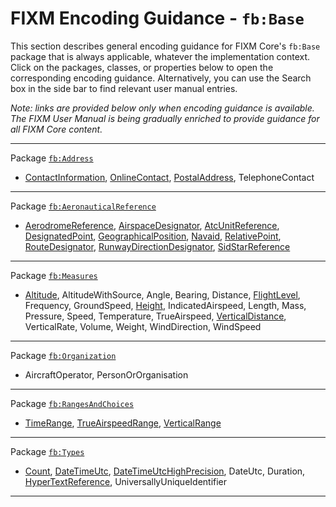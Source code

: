 # FIXM Encoding Guidance - `fb:Base`

This section describes general encoding guidance for FIXM Core's `fb:Base` package that is always applicable, whatever the implementation context. 
Click on the packages, classes, or properties below to open the corresponding encoding guidance. 
Alternatively, you can use the Search box in the side bar to find relevant user manual entries.

*Note: links are provided below only when encoding guidance is available. The FIXM User Manual is being gradually enriched to provide guidance for all FIXM Core content.*

---
Package [`fb:Address`]
- [ContactInformation], [OnlineContact], [PostalAddress], TelephoneContact
---
Package [`fb:AeronauticalReference`]
- [AerodromeReference], [AirspaceDesignator], [AtcUnitReference], [DesignatedPoint], [GeographicalPosition], [Navaid], [RelativePoint], [RouteDesignator], [RunwayDirectionDesignator], [SidStarReference]
---
Package [`fb:Measures`]
- [Altitude], AltitudeWithSource, Angle, Bearing, Distance, [FlightLevel], Frequency, GroundSpeed, [Height], IndicatedAirspeed, Length, Mass, Pressure, Speed, Temperature, TrueAirspeed, [VerticalDistance], VerticalRate, Volume, Weight, WindDirection, WindSpeed
---
Package [`fb:Organization`]
- AircraftOperator, PersonOrOrganisation
---
Package [`fb:RangesAndChoices`]
- [TimeRange], [TrueAirspeedRange], [VerticalRange]
---
Package [`fb:Types`]
- [Count], [DateTimeUtc], [DateTimeUtcHighPrecision], DateUtc, Duration, [HyperTextReference], UniversallyUniqueIdentifier
---

<!----------------------------------------------------->

<!-- Links for fb:Address -->
[`fb:Address`]: general-guidance/fb_Address
[ContactInformation]: general-guidance/fb_Address?id=contactinformation
[OnlineContact]: general-guidance/fb_Address?id=onlinecontact
[PostalAddress]: general-guidance/fb_Address?id=postaladdress

<!-- Links for fb:AeronauticalReference -->
[`fb:AeronauticalReference`]: general-guidance/fb_AeronauticalReference
[AerodromeReference]: general-guidance/fb_AeronauticalReference?id=aerodromereference
[AirspaceDesignator]: general-guidance/fb_AeronauticalReference?id=airspacedesignator
[AtcUnitReference]: general-guidance/fb_AeronauticalReference?id=atcunitreference
[DesignatedPoint]: general-guidance/fb_AeronauticalReference?id=designatedpoint
[GeographicalPosition]: general-guidance/fb_AeronauticalReference?id=geographicalposition
[Navaid]: general-guidance/fb_AeronauticalReference?id=navaid
[RelativePoint]: general-guidance/fb_AeronauticalReference?id=relativepoint
[RouteDesignator]: general-guidance/fb_AeronauticalReference?id=routedesignator
[RunwayDirectionDesignator]: general-guidance/fb_AeronauticalReference?id=runwaydirectiondesignator
[SidStarReference]: general-guidance/fb_AeronauticalReference?id=sidstarreference

<!-- Links for fb:Measures -->
[`fb:Measures`]: general-guidance/fb_Measures
[VerticalDistance]: general-guidance/fb_Measures?id=verticaldistance
[Altitude]: general-guidance/fb_Measures?id=verticaldistance
[FlightLevel]: general-guidance/fb_Measures?id=verticaldistance
[Height]: general-guidance/fb_Measures?id=verticaldistance

<!-- Links for fb:Organization -->
[`fb:Organization`]: general-guidance/fb_Organization

<!-- Links for fb:RangesAndChoices -->
[`fb:RangesAndChoices`]: general-guidance/fb_RangesAndChoice
[TimeRange]: general-guidance/fb_RangesAndChoice?id=timerange
[TrueAirspeedRange]: general-guidance/fb_RangesAndChoice?id=trueairspeedrange
[VerticalRange]: general-guidance/fb_RangesAndChoice?id=verticalrange

<!-- Links for fb:Types -->
[`fb:Types`]: general-guidance/fb_Types
[Count]: general-guidance/fb_Types?id=count-sequence-numbers
[DateTimeUtc]: general-guidance/fb_Types?id=datetimeutchighprecision
[DateTimeUtcHighPrecision]: general-guidance/fb_Types?id=datetimeutchighprecision
[HyperTextReference]: general-guidance/fb_AeronauticalReference?id=hypertext-references
<!----------------------------------------------------->
